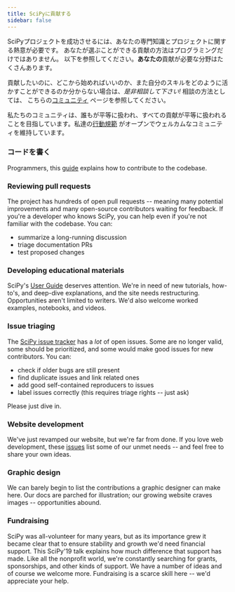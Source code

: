 ```yaml
---
title: SciPyに貢献する
sidebar: false
---
```


SciPyプロジェクトを成功させるには、あなたの専門知識とプロジェクトに関する熱意が必要です。
あなたが選ぶことができる貢献の方法はプログラミングだけではありません。
以下を参照してください。**あなたの**貢献が必要な分野はたくさんあります。

貢献したいのに、どこから始めればいいのか、また自分のスキルをどのように活かすことができるのか分からない場合は、_是非相談して下さい!_
相談の方法としては、 こちらの[コミュニティ](/community) ページを参照してください。

私たちのコミュニティは、誰もが平等に扱われ、すべての貢献が平等に扱われることを目指しています。私達の[行動規範](https://docs.scipy.org/doc/scipy/dev/conduct/code_of_conduct.html)
がオープンでウェルカムなコミュニティを維持しています。

### コードを書く

Programmers, this
[guide](https://scipy.github.io/devdocs/dev/contributor/development_workflow.html#development-workflow)
explains how to contribute to the codebase.

### Reviewing pull requests

The project has hundreds of open pull requests -- meaning many potential
improvements and many open-source contributors waiting for feedback. If you're
a developer who knows SciPy, you can help even if you're not familiar with the
codebase. You can:

- summarize a long-running discussion
- triage documentation PRs
- test proposed changes

### Developing educational materials

SciPy's [User Guide](https://docs.scipy.org/doc/scipy/tutorial/index.html)
deserves attention.
We're in need of new tutorials, how-to's, and deep-dive explanations, and the
site needs restructuring. Opportunities aren't limited to writers. We'd also
welcome worked examples, notebooks, and videos.

### Issue triaging

The [SciPy issue tracker](https://github.com/scipy/scipy/issues) has a _lot_
of open issues. Some are no longer valid, some should be prioritized, and some
would make good issues for new contributors. You can:

- check if older bugs are still present
- find duplicate issues and link related ones
- add good self-contained reproducers to issues
- label issues correctly (this requires triage rights -- just ask)

Please just dive in.

### Website development

We've just revamped our website, but we're far from done. If you love web
development, these
[issues](https://github.com/scipy/scipy.org/issues)
list some of our unmet needs -- and feel free to share your own ideas.

### Graphic design

We can barely begin to list the contributions a graphic designer can make here.
Our docs are parched for illustration; our growing website craves images --
opportunities abound.

### Fundraising

SciPy was all-volunteer for many years, but as its importance grew it became
clear that to ensure stability and growth we'd need financial support. This
SciPy'19 talk explains how much
difference that support has made. Like all the nonprofit world, we're
constantly searching for grants, sponsorships, and other kinds of support. We
have a number of ideas and of course we welcome more. Fundraising is a scarce
skill here -- we'd appreciate your help.
